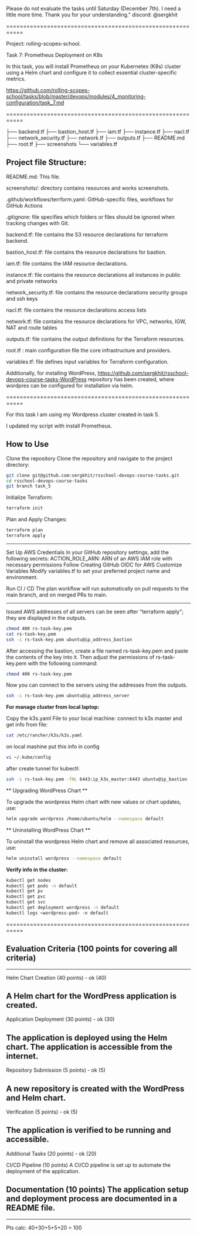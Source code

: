 
Please do not evaluate the tasks until Saturday (December 7th). 
I need a little more time. Thank you for your understanding."
discord: @sergkhit



===========================================================

Project: rolling-scopes-school. 

Task 7: Prometheus Deployment on K8s

In this task, you will install Prometheus on your Kubernetes (K8s) cluster using a Helm chart and configure it to collect essential cluster-specific metrics.

https://github.com/rolling-scopes-school/tasks/blob/master/devops/modules/4_monitoring-configuration/task_7.md

===========================================================

├── backend.tf
├── bastion_host.tf
├── iam.tf
├── instance.tf
├── nacl.tf
├── network_security.tf
├── network.tf
├── outputs.tf
├── README.md
├── root.tf
├── screenshots
└── variables.tf


## Project file Structure: 

README.md:    This file.

screenshots/: directory contains resources and works screenshots.

.github/workflows/terrform.yaml: GitHub-specific files,  workflows for GitHub Actions

.gitignore:   file specifies which folders or files should be ignored when tracking changes with Git.

backend.tf:   file contains the S3 resource declarations for terraform backend.

bastion_host.tf: file contains the resource declarations for bastion.

iam.tf:      file contains the IAM resource declarations.

instance.tf: file contains the resource declarations all instances in public and private networks

network_security.tf: file contains the resource declarations security groups and ssh keys

nacl.tf: file contains the resource declarations access lists

network.tf: file contains the resource declarations for VPC, networks, IGW, NAT and route tables

outputs.tf:  file contains the output definitions for the Terraform resources.

root.tf : main configuration file the core infrastructure and providers.

variables.tf: file defines input variables for Terraform configuration.


Additionally, for installing WordPress, https://github.com/sergkhit/rsschool-devops-course-tasks-WordPress
repository has been created, where wordpres can be configured for installation via helm.

===========================================================

For this task I am using my Wordpress cluster created in task 5. 

I updated my script with install Prometheus.

## How to Use

Clone the repository Clone the repository and navigate to the project directory:

```bash
git clone git@github.com:sergkhit/rsschool-devops-course-tasks.git
cd rsschool-devops-course-tasks
git branch task_5
```

Initialize Terraform:

```bash
terraform init
```

Plan and Apply Changes:

```bash
terraform plan
terraform apply
```

-------------------------------

Set Up AWS Credentials In your GitHub repository settings, add the following secrets:
ACTION_ROLE_ARN: ARN of an AWS IAM role with necessary permissions Follow Creating GitHub OIDC for AWS
Customize Variables Modify variables.tf to set your preferred project name and environment. 

Run CI / CD The plan workflow will run automatically on pull requests to the main branch, and on merged PRs to main.

-------------------------------
Issued AWS addresses of all servers can be seen after "terraform apply"; they are displayed in the outputs.

```bash
chmod 400 rs-task-key.pem
cat rs-task-key.pem
ssh -i rs-task-key.pem ubuntu@ip_address_bastion
```

After accessing the bastion, create a file named rs-task-key.pem and paste the contents of the key into it. 
Then adjust the permissions of rs-task-key.pem with the following command: 

```bash
chmod 400 rs-task-key.pem 
```

Now you can connect to the servers using the addresses from the outputs.

```bash
ssh -i rs-task-key.pem ubuntu@ip_address_server
```

**For manage cluster from local laptop:**

Copy the k3s.yaml File to your local machine:
connect to k3s master and get info from file:

```bash
cat /etc/rancher/k3s/k3s.yaml
```
on local mashine put this info in config 

```bash
vi ~/.kube/config
```

after create tunnel for kubectl:

```bash
ssh -i rs-task-key.pem -fNL 6443:ip_k3s_master:6443 ubuntu@ip_bastion
```

** Upgrading WordPress Chart **

To upgrade the wordpress Helm chart with new values or chart updates, use:

```bash
helm upgrade wordpress /home/ubuntu/helm --namespace default
```
** Uninstalling WordPress Chart **

To uninstall the wordpress Helm chart and remove all associated resources, use:

```bash
helm uninstall wordpress --namespace default
```

**Verify info in the cluster:**

```bash
kubectl get nodes
kubectl get pods -n default
kubectl get pv
kubectl get pvc 
kubectl get svc
kubectl get deployment wordpress -n default
kubectl logs <wordpress-pod> -n default
```

===========================================================

## Evaluation Criteria (100 points for covering all criteria)

------------------------------
Helm Chart Creation (40 points) - ok (40) 

A Helm chart for the WordPress application is created.
------------------------------
Application Deployment (30 points) - ok (30) 

The application is deployed using the Helm chart.
The application is accessible from the internet.
------------------------------
Repository Submission (5 points) - ok (5) 

A new repository is created with the WordPress and Helm chart.
------------------------------
Verification (5 points) - ok (5) 

The application is verified to be running and accessible.
------------------------------
Additional Tasks (20 points) - ok (20) 

CI/CD Pipeline (10 points)
A CI/CD pipeline is set up to automate the deployment of the application.

Documentation (10 points)
The application setup and deployment process are documented in a README file.
------------------------------
------------------------------
Pts calc: 40+30+5+5+20 = 100
